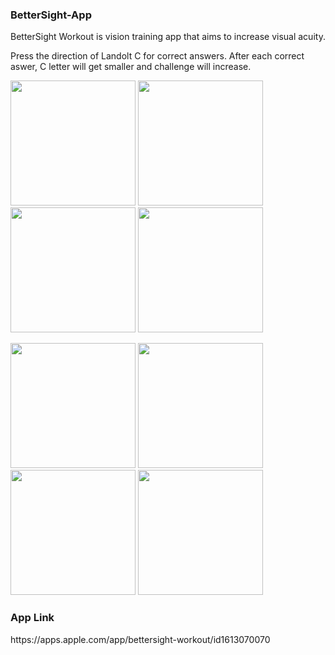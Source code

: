 <h3> BetterSight-App </h3> 

BetterSight Workout is vision training app that aims to increase visual acuity.


Press the direction of Landolt C for correct answers. After each correct aswer, C letter will get smaller and challenge will increase.


<img src="https://user-images.githubusercontent.com/56223081/160115304-d7cd42e1-dfa8-43fe-bc6a-811d21b7cd3e.jpg" width="200" /> <img src="https://user-images.githubusercontent.com/56223081/160115306-6061180a-4616-476d-8f59-d1d0138aaad2.jpg" width="200" /> <img src="https://user-images.githubusercontent.com/56223081/160115315-6da6f4d8-1c14-4d7f-9164-206079fe4f03.jpg" width="200" /> <img src="https://user-images.githubusercontent.com/56223081/160115311-4966ebcc-a664-419c-a7e9-d7e7a34c386d.jpg" width="200" /> 

<img src="https://user-images.githubusercontent.com/56223081/160116830-3035a601-2d53-4110-8dfc-b55cc1e0f831.jpg" width="200" /> <img src="https://user-images.githubusercontent.com/56223081/160115313-d0438e03-30e1-41c4-a35d-f940e648f2dc.jpg" width="200" /> <img src="https://user-images.githubusercontent.com/56223081/160115317-a8bd9dbb-7418-4188-8678-72efad676d0d.jpg" width="200" /> <img src="https://user-images.githubusercontent.com/56223081/160115322-da6fa513-ede7-4201-accd-649e22929375.jpg" width="200" /> 




<h3> App Link </h3> 
https://apps.apple.com/app/bettersight-workout/id1613070070


